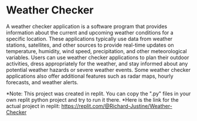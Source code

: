 # Weather Checker
A weather checker application is a software program that provides information about the current and upcoming weather conditions for a specific location. These applications typically use data from weather stations, satellites, and other sources to provide real-time updates on temperature, humidity, wind speed, precipitation, and other meteorological variables. Users can use weather checker applications to plan their outdoor activities, dress appropriately for the weather, and stay informed about any potential weather hazards or severe weather events. Some weather checker applications also offer additional features such as radar maps, hourly forecasts, and weather alerts.

*Note: This project was created in replit. You can copy the ".py" files in your own replit python project and try to run it there.
*Here is the link for the actual project in replit: https://replit.com/@Richard-Justine/Weather-Checker
